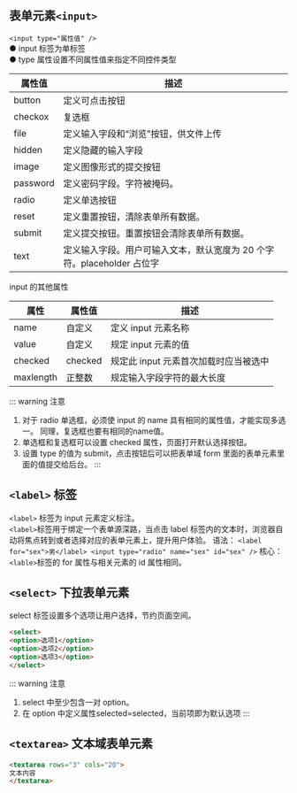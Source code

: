 ## 表单元素`<input>`

`<input type="属性值" />`  
● input 标签为单标签  
● type 属性设置不同属性值来指定不同控件类型  

| **属性值** | **描述** |
| --- | --- |
| button | 定义可点击按钮 |
| checkox | 复选框 |
| file | 定义输入字段和“浏览”按钮，供文件上传 |
| hidden | 定义隐藏的输入字段 |
| image | 定义图像形式的提交按钮 |
| password | 定义密码字段。字符被掩码。 |
| radio | 定义单选按钮 |
| reset | 定义重置按钮，清除表单所有数据。 |
| submit | 定义提交按钮。重置按钮会清除表单所有数据。 |
| text | 定义输入字段。用户可输入文本，默认宽度为 20 个字符。placeholder 占位字 |

input 的其他属性  

| **属性** | **属性值** | **描述** |  
| --- | --- | --- |
| name | 自定义 | 定义 input 元素名称 |
| value | 自定义 | 规定 input 元素的值 |
| checked | checked | 规定此 input 元素首次加载时应当被选中 |
| maxlength | 正整数 | 规定输入字段字符的最大长度 |

::: warning  注意

1. 对于 radio 单选框，必须使 input 的 name 具有相同的属性值，才能实现多选一。 同理，复选框也要有相同的name值。
2. 单选框和复选框可以设置 checked 属性，页面打开默认选择按钮。
3. 设置 type 的值为 submit，点击按钮后可以把表单域 form 里面的表单元素里面的值提交给后台。
:::

## `<label>` 标签

`<label>` 标签为 input 元素定义标注。  
`<label>`标签用于绑定一个表单源深路，当点击 label 标签内的文本时，浏览器自动将焦点转到或者选择对应的表单元素上，提升用户体验。
语法：
`<label for="sex">男</label> <input type="radio" name="sex" id="sex" />`
核心：`<lable>`标签的 for 属性与相关元素的 id 属性相同。

## `<select>`   下拉表单元素

select 标签设置多个选项让用户选择，节约页面空间。  

```html
<select>     
<option>选项1</option>     
<option>选项2</option>     
<option>选项3</option> 
</select>
```

::: warning 注意

1. select 中至少包含一对 option。
2. 在 option 中定义属性selected=selected，当前项即为默认选项
:::

## `<textarea>` 文本域表单元素

```html
<textarea rows="3" cols="20">     
文本内容 
</textarea>
```
